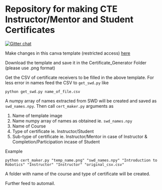 # Repository for making CTE Instructor/Mentor and Student Certificates

[![Gitter chat](https://badges.gitter.im/scraping_cte.svg)](https://gitter.im/CTE-Auto-Certificate/community)


Make changes in this canva template (restricted access) [here](https://www.canva.com/design/DAC4FS6sjqk/Rqw4umv6xb8fYy7ey1dazg/view?utm_content=DAC4FS6sjqk&utm_campaign=designshare&utm_medium=link&utm_source=sharebutton)

Download the template and save it in the Certificate_Generator Folder (please use .png format)


Get the CSV of certificate receivers to be filled in the above template. For less error in names feed the CSV to `get_swd.py` like

`python get_swd.py name_of_file.csv`

A numpy array of names extracted from SWD will be created and saved as `swd_names.npy`. Then call `cert_maker.py` arguments as

1. Name of template image
2. Name numpy array of names as obtained ie. `swd_names.npy`
3. Name of Course
4. Type of certificate ie. Instructor/Student
5. Sub-type of certificate ie. Instructor/Mentor in case of Instructor & Completion/Participation incase of Student

Example

`python cert_maker.py "temp_name.png" "swd_names.npy" "Introduction to Robotics" "Instructor" "Instructor" "original_csv.csv"`

A folder with name of the course and type of certificate will be created.

Further feed to automail.
